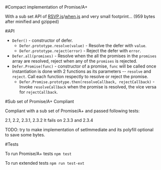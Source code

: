 #Compact implementation of Promise/A+

With a sub set API of [RSVP.js](https://github.com/tildeio/rsvp.js/)/[when.js](https://github.com/cujojs/when) and very small footprint... (959 bytes after minified and gzipped)

#API

* `Defer()` - constructor of defer.
    * `Defer.prototype.resolve(value)` - Resolve the defer with `value`.
    * `Defer.prototype.reject(error)` - Reject the defer with `error`.
* `Defer.all(promises)` - Resolve when the all the promises in the `promises` array are resolved, reject when any of the `promises` is rejected.
* `Defer.Promise(func)` - constructor of a promise, `func` will be called once instantiation is done with 2 functions as its parameters -- `resolve` and `reject`. Call each function respectly to resolve or reject the promise.
    * `Defer.Promise.prototype.then(resolveCallback, rejectCallback)` - Invoke `resolveCallback` when the promise is resolved, the vice versa for `rejectCallback`.

#Sub set of Promise/A+ Compliant

Compliant with a sub set of Promise/A+ and passed following tests:

2.1, 2.2, 2.3.1, 2.3.2
It fails on 2.3.3 and 2.3.4

TODO: try to make implementation of setImmediate and its polyfill optional to save some bytes.

#Tests

To run Promise/A+ tests
`npm test`

To run extended tests
`npm run test-ext`